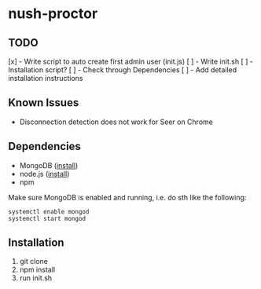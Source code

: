 # nush-proctor

## TODO
[x] - Write script to auto create first admin user (init.js)
[ ] - Write init.sh
[ ] - Installation script?
[ ] - Check through Dependencies
[ ] - Add detailed installation instructions

## Known Issues
* Disconnection detection does not work for Seer on Chrome

## Dependencies
* MongoDB ([install](https://docs.mongodb.com/manual/administration/install-community/))
* node.js ([install](https://nodejs.org/en/download/))
* npm

Make sure MongoDB is enabled and running, i.e. do sth like the following:
```shell
systemctl enable mongod
systemctl start mongod
```

## Installation
1. git clone
2. npm install
3. run init.sh
